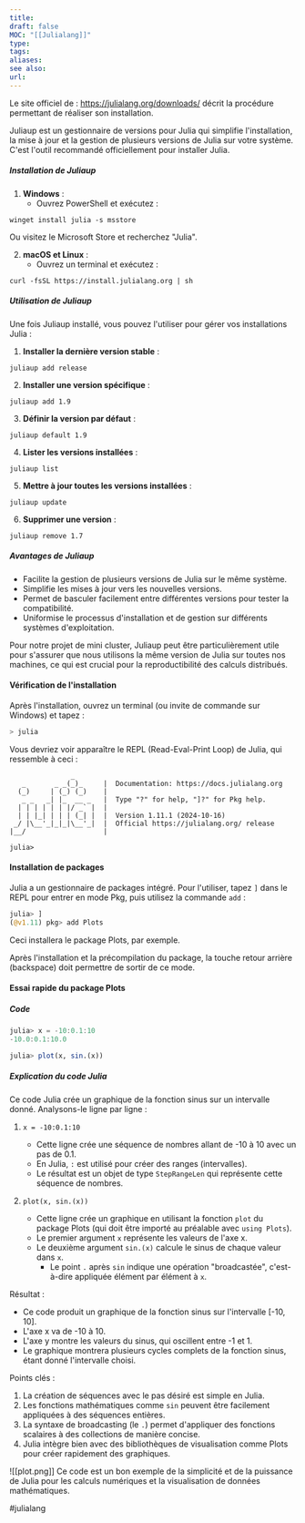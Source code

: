 ```yaml
---
title: 
draft: false
MOC: "[[Julialang]]"
type: 
tags: 
aliases: 
see also: 
url:
---
```

Le site officiel de 
 : https://julialang.org/downloads/ décrit la procédure permettant de réaliser son installation.

Juliaup est un gestionnaire de versions pour Julia qui simplifie l'installation, la mise à jour et la gestion de plusieurs versions de Julia sur votre système. C'est l'outil recommandé officiellement pour installer Julia.
##### Installation de Juliaup

1. **Windows** :
   - Ouvrez PowerShell et exécutez :
```
winget install julia -s msstore
```
   Ou visitez le Microsoft Store et recherchez "Julia".

2. **macOS et Linux** :
   - Ouvrez un terminal et exécutez :
```
curl -fsSL https://install.julialang.org | sh
```

##### Utilisation de Juliaup

Une fois Juliaup installé, vous pouvez l'utiliser pour gérer vos installations Julia :

1. **Installer la dernière version stable** :
```
juliaup add release
```

2. **Installer une version spécifique** :
```
juliaup add 1.9
```

3. **Définir la version par défaut** :
```
juliaup default 1.9
```

4. **Lister les versions installées** :
```
juliaup list
```

5. **Mettre à jour toutes les versions installées** :
```
juliaup update
```

6. **Supprimer une version** :
```
juliaup remove 1.7
```

##### Avantages de Juliaup

- Facilite la gestion de plusieurs versions de Julia sur le même système.
- Simplifie les mises à jour vers les nouvelles versions.
- Permet de basculer facilement entre différentes versions pour tester la compatibilité.
- Uniformise le processus d'installation et de gestion sur différents systèmes d'exploitation.

Pour notre projet de mini cluster, Juliaup peut être particulièrement utile pour s'assurer que nous utilisons la même version de Julia sur toutes nos machines, ce qui est crucial pour la reproductibilité des calculs distribués.

#### Vérification de l'installation

Après l'installation, ouvrez un terminal (ou invite de commande sur Windows) et tapez :

```bash
> julia
```

Vous devriez voir apparaître le REPL (Read-Eval-Print Loop) de Julia, qui ressemble à ceci :

```
               _
   _       _ _(_)_     |  Documentation: https://docs.julialang.org
  (_)     | (_) (_)    |
   _ _   _| |_  __ _   |  Type "?" for help, "]?" for Pkg help.
  | | | | | | |/ _` |  |
  | | |_| | | | (_| |  |  Version 1.11.1 (2024-10-16)
 _/ |\__'_|_|_|\__'_|  |  Official https://julialang.org/ release
|__/                   |

julia>
```

#### Installation de packages

Julia a un gestionnaire de packages intégré. Pour l'utiliser, tapez `]` dans le REPL pour entrer en mode Pkg, puis utilisez la commande `add` :

```julia
julia> ]
(@v1.11) pkg> add Plots
```

Ceci installera le package Plots, par exemple.

Après l'installation et la précompilation du package, la touche retour arrière (backspace) doit permettre de sortir de ce mode.
#### Essai rapide du package Plots

##### Code
```julia
julia> x = -10:0.1:10
-10.0:0.1:10.0

julia> plot(x, sin.(x))
```
##### Explication du code Julia

Ce code Julia crée un graphique de la fonction sinus sur un intervalle donné. Analysons-le ligne par ligne :

1. `x = -10:0.1:10`
   - Cette ligne crée une séquence de nombres allant de -10 à 10 avec un pas de 0.1.
   - En Julia, `:` est utilisé pour créer des ranges (intervalles).
   - Le résultat est un objet de type `StepRangeLen` qui représente cette séquence de nombres.

2. `plot(x, sin.(x))`
   - Cette ligne crée un graphique en utilisant la fonction `plot` du package Plots (qui doit être importé au préalable avec `using Plots`).
   - Le premier argument `x` représente les valeurs de l'axe x.
   - Le deuxième argument `sin.(x)` calcule le sinus de chaque valeur dans `x`.
     - Le point `.` après `sin` indique une opération "broadcastée", c'est-à-dire appliquée élément par élément à `x`.

Résultat :
- Ce code produit un graphique de la fonction sinus sur l'intervalle [-10, 10].
- L'axe x va de -10 à 10.
- L'axe y montre les valeurs du sinus, qui oscillent entre -1 et 1.
- Le graphique montrera plusieurs cycles complets de la fonction sinus, étant donné l'intervalle choisi.

Points clés :
1. La création de séquences avec le pas désiré est simple en Julia.
2. Les fonctions mathématiques comme `sin` peuvent être facilement appliquées à des séquences entières.
3. La syntaxe de broadcasting (le `.`) permet d'appliquer des fonctions scalaires à des collections de manière concise.
4. Julia intègre bien avec des bibliothèques de visualisation comme Plots pour créer rapidement des graphiques.

![[plot.png]]
Ce code est un bon exemple de la simplicité et de la puissance de Julia pour les calculs numériques et la visualisation de données mathématiques.

#julialang